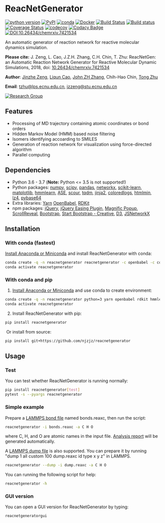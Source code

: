 # ReacNetGenerator

[![python version](https://img.shields.io/pypi/pyversions/reacnetgenerator.svg?logo=python&logoColor=white)](https://pypi.org/project/reacnetgenerator)
[![PyPI](https://img.shields.io/pypi/v/reacnetgenerator.svg)](https://pypi.org/project/reacnetgenerator)
[![conda](https://img.shields.io/conda/v/njzjz/reacnetgenerator.svg?style=flat)](https://anaconda.org/njzjz/reacnetgenerator)
[![Docker](https://shields.beevelop.com/docker/pulls/njzjz/reacnetgenerator.svg?style=flat)](https://hub.docker.com/r/njzjz/reacnetgenerator)
[![Build Status](https://travis-ci.com/njzjz/reacnetgenerator.svg?branch=master)](https://travis-ci.com/njzjz/reacnetgenerator)
[![Build status](https://ci.appveyor.com/api/projects/status/t92hud34lgel1eu6?svg=true)](https://ci.appveyor.com/project/jzzeng/reacnetgenerator)
[![Coverage Status](https://coveralls.io/repos/github/njzjz/reacnetgenerator/badge.svg?branch=master)](https://coveralls.io/github/njzjz/reacnetgenerator?branch=master)
[![codecov](https://codecov.io/gh/njzjz/reacnetgenerator/branch/master/graph/badge.svg)](https://codecov.io/gh/njzjz/reacnetgenerator)
[![Codacy Badge](https://api.codacy.com/project/badge/Grade/b2336e2a2ff04aceab42604792c1c3e1)](https://www.codacy.com/app/jzzeng/reacnetgenerator?utm_source=github.com&amp;utm_medium=referral&amp;utm_content=njzjz/reacnetgenerator&amp;utm_campaign=Badge_Grade)
[![DOI:10.26434/chemrxiv.7421534](https://zenodo.org/badge/DOI/10.26434/chemrxiv.7421534.svg)](https://doi.org/10.26434/chemrxiv.7421534)

An automatic generator of reaction network for reactive molecular dynamics simulation.

**Please cite:** J. Zeng, L. Cao, J.Z.H. Zhang, C.H. Chin, T. Zhu: ReacNetGen: an Automatic Reaction Network Generator for Reactive Molecular Dynamic Simulations, 2018, doi: [10.26434/chemrxiv.7421534](https://dx.doi.org/10.26434/chemrxiv.7421534)

**Author**:
[Jinzhe Zeng](https://cv.njzjz.win),
[Liqun Cao](http://computchem.cn/people/),
[John ZH Zhang](https://research.shanghai.nyu.edu/centers-and-institutes/chemistry/people/john-zenghui-zhang),
Chih-Hao Chin,
[Tong Zhu](http://computchem.cn/people/)

**Email**: tzhu@lps.ecnu.edu.cn, jzzeng@stu.ecnu.edu.cn

[![Research Group](https://img.shields.io/website-up-down-green-red/http/computchem.cn.svg?label=Research%20Group)](http://computechem.cn)

## Features

-   Processing of MD trajectory containing atomic coordinates or bond orders
-   Hidden Markov Model (HMM) based noise filtering
-   Isomers identifying accoarding to SMILES
-   Generation of reaction network for visualization using force-directed algorithm
-   Parallel computing

## Dependencies

-   Python 3.6 - 3.7 (**Note:** Python &lt;= 3.5 is not supported!)
-   Python packages:
    [numpy](https://github.com/numpy/numpy),
    [scipy](https://github.com/scipy/scipy),
    [pandas](https://github.com/pandas-dev/pandas),
    [networkx](https://github.com/networkx/networkx),
    [scikit-learn](https://github.com/scikit-learn/scikit-learn),
    [matplotlib](https://github.com/matplotlib/matplotlib),
    [hmmlearn](https://github.com/hmmlearn/hmmlearn),
    [ASE](https://gitlab.com/ase/ase),
    [scour](https://github.com/scour-project/scour),
    [tqdm](https://github.com/tqdm/tqdm),
    [jinja2](https://github.com/pallets/jinja),
    [coloredlogs](https://github.com/xolox/python-coloredlogs),
    [htmlmin](https://github.com/mankyd/htmlmin/),
    [lz4](https://github.com/python-lz4/python-lz4),
    [pybase64](https://github.com/mayeut/pybase64)
-   Extra libraries:
    [Yarn](https://github.com/yarnpkg/yarn)
    [OpenBabel](https://github.com/openbabel/openbabel),
    [RDKit](https://github.com/rdkit/rdkit)
-   npm packages:
    [jQuery](https://github.com/jquery/jquery),
    [jQuery Easing Plugin](https://github.com/gdsmith/jquery.easing),
    [Magnific Popup](https://github.com/dimsemenov/Magnific-Popup),
    [ScrollReveal](https://github.com/scrollreveal/scrollreveal),
    [Bootstrap](https://github.com/twbs/bootstrap),
    [Start Bootstrap - Creative](https://github.com/BlackrockDigital/startbootstrap-creative),
    [D3](https://github.com/d3/d3),
    [JSNetworkX](https://github.com/fkling/JSNetworkX)

## Installation

### With conda (fastest)

[Install Anaconda or Miniconda](https://conda.io/projects/continuumio-conda/en/latest/user-guide/install/index.html) and install ReacNetGenerator with conda:

```sh
conda create -q -n reacnetgenerator reacnetgenerator -c openbabel -c conda-forge -c njzjz
conda activate reacnetgenerator
```

### With conda and pip

1.  [Install Anaconda or Miniconda](https://conda.io/projects/continuumio-conda/en/latest/user-guide/install/index.html) and use conda to create environment:

```sh
conda create -q -n reacnetgenerator python=3 yarn openbabel rdkit hmmlearn -c openbabel -c conda-forge
conda activate reacnetgenerator
```

2.  Install ReacNetGenerator with pip:

```sh
pip install reacnetgenerator
```

 Or install from source:

```sh
pip install git+https://github.com/njzjz/reacnetgenerator
```

## Usage

### Test

You can test whether ReacNetGenerator is running normally:

```sh
pip install reacnetgenerator[test]
pytest -s --pyargs reacnetgenerator
```

### Simple example

Prepare a [LAMMPS bond file](http://lammps.sandia.gov/doc/fix_reax_bonds.html) named bonds.reaxc, then run the script:

```sh
reacnetgenerator -i bonds.reaxc -a C H O
```

where C, H, and O are atomic names in the input file. [Analysis report](report.html) will be generated automatically.  

A [LAMMPS dump file](https://lammps.sandia.gov/doc/dump.html) is also supported. You can prepare it by running "dump 1 all custom 100 dump.reaxc id type x y z" in LAMMPS.

```sh
reacnetgenerator --dump -i dump.reaxc -a C H O
```

You can running the following script for help:

```sh
reacnetgenerator -h
```

### GUI version

You can open a GUI version for ReacNetGenerator by typing:

```sh
reacnetgeneratorgui
```
